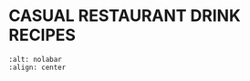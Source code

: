 # CASUAL RESTAURANT DRINK RECIPES

```{image} ../../images/chophouse-nola-bar-300x229.jpg
:alt: nolabar
:align: center
```
